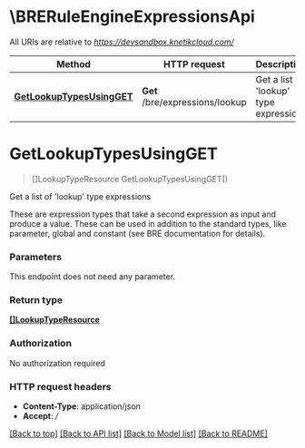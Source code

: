 # \BRERuleEngineExpressionsApi

All URIs are relative to *https://devsandbox.knetikcloud.com/*

Method | HTTP request | Description
------------- | ------------- | -------------
[**GetLookupTypesUsingGET**](BRERuleEngineExpressionsApi.md#GetLookupTypesUsingGET) | **Get** /bre/expressions/lookup | Get a list of &#39;lookup&#39; type expressions


# **GetLookupTypesUsingGET**
> []LookupTypeResource GetLookupTypesUsingGET()

Get a list of 'lookup' type expressions

These are expression types that take a second expression as input and produce a value. These can be used in addition to the standard types, like parameter, global and constant (see BRE documentation for details).


### Parameters
This endpoint does not need any parameter.

### Return type

[**[]LookupTypeResource**](LookupTypeResource.md)

### Authorization

No authorization required

### HTTP request headers

 - **Content-Type**: application/json
 - **Accept**: */*

[[Back to top]](#) [[Back to API list]](../README.md#documentation-for-api-endpoints) [[Back to Model list]](../README.md#documentation-for-models) [[Back to README]](../README.md)

